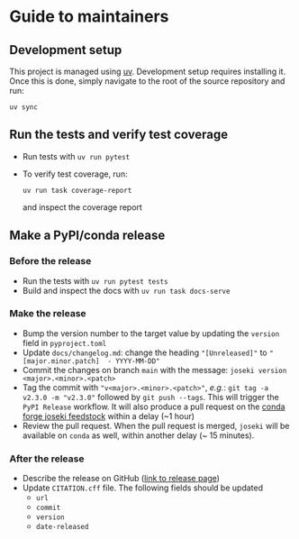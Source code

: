 # Guide to maintainers

## Development setup

This project is managed using [uv](https://github.com/astral-sh/uv). Development
setup requires installing it. Once this is done, simply navigate to the root of
the source repository and run:

```shell
uv sync
```

## Run the tests and verify test coverage

* Run tests with `uv run pytest`
* To verify test coverage, run:

  ```shell
  uv run task coverage-report
  ```

  and inspect the coverage report

## Make a PyPI/conda release

### Before the release

* Run the tests with `uv run pytest tests`
* Build and inspect the docs with `uv run task docs-serve`

### Make the release

* Bump the version number to the target value by updating the `version` field
  in `pyproject.toml`
* Update `docs/changelog.md`: change the heading
  `"[Unreleased]"` to `"[major.minor.patch]  - YYYY-MM-DD"`
* Commit the changes on branch `main` with the message:
  `joseki version <major>.<minor>.<patch>`
* Tag the commit with `"v<major>.<minor>.<patch>"`, *e.g.*:
  `git tag -a v2.3.0 -m "v2.3.0"` followed by `git push --tags`. This will
  trigger the `PyPI Release` workflow. It will also produce a pull request on
  the [conda forge joseki feedstock](https://github.com/conda-forge/joseki-feedstock)
  within a delay (~1 hour)
* Review the pull request. When the pull request is merged,
  `joseki` will be available on `conda` as well, within another delay
  (~ 15 minutes).

### After the release

* Describe the release on
  GitHub ([link to release page](https://github.com/rayference/joseki/releases))
* Update `CITATION.cff` file. The following fields should be updated
    * `url`
    * `commit`
    * `version`
    * `date-released`
